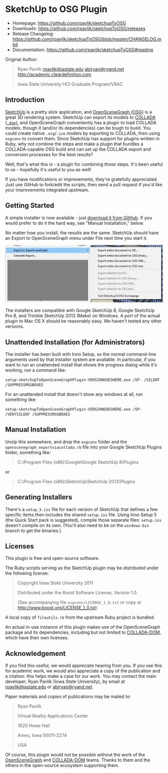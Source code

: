 SketchUp to OSG Plugin
======================

* Homepage: <https://github.com/rpavlik/sketchupToOSG>
* Downloads: <https://github.com/rpavlik/sketchupToOSG/releases>
* Release Changelog: <https://github.com/rpavlik/sketchupToOSG/blob/master/CHANGELOG.mkd>
* Documentation: <https://github.com/rpavlik/sketchupToOSG#readme>

Original Author:

> Ryan Pavlik <rpavlik@iastate.edu> <abiryan@ryand.net>
> <http://academic.cleardefinition.com>
>
> Iowa State University HCI Graduate Program/VRAC

Introduction
------------
[SketchUp][1] is a pretty slick application, and [OpenSceneGraph
(OSG)][2] is a great 3D rendering system. SketchUp can export its models
to [COLLADA (`.dae`)][3], and OpenSceneGraph conveniently has a plugin
to load COLLADA models, though it (and/or its dependencies) can be tough
to build. You could create native `.osg`/`.ive` models by exporting to
COLLADA, then using `osgconv` to convert them. Since SketchUp has
support for plugins written in Ruby, why not combine the steps and make
a plugin that bundles a COLLADA-capable OSG build and can set up the
COLLADA export and conversion processes for the best results?

Well, that's what this is - a plugin for combining those steps. It's been
useful to us - hopefully it's useful to you as well!

If you have modifications or improvements, they're gratefully appreciated.
Just use GitHub to fork/edit the scripts, then send a pull request if you'd
like your improvements integrated upstream.

Getting Started
---------------
A simple installer is now available - just [download it from
GitHub](https://github.com/rpavlik/sketchupToOSG/releases). If you
would prefer to do it the hard way, see "Manual Installation," below.

No matter how you install, the results are the same. SketchUp should
have an Export to OpenSceneGraph menu under File next time you start it.

![Export menu items](https://github.com/rpavlik/sketchupToOSG/raw/master/sketchup-to-osg.jpg)

The installers are compatible with Google SketchUp 8, Google SketchUp Pro 8,
and Trimble SketchUp 2013 (Make) on Windows. A port of the actual plugin to
Mac OS X should be reasonably easy. We haven't tested any other versions.

Unattended Installation (for Administrators)
--------------------------------------------
The installer has been built with Inno Setup, so the normal command-line
arguments used by that installer system are available. In particular, if
you want to run an unattended install that shows the progress dialog
while it's working, run a command like:

    setup-sketchupToOpenSceneGraphPlugin-VERSIONGOESHERE.exe /SP- /SILENT /SUPPRESSMSGBOXES

For an unattended install that doesn't show any windows at all, run
something like:

    setup-sketchupToOpenSceneGraphPlugin-VERSIONGOESHERE.exe /SP- /VERYSILENT /SUPPRESSMSGBOXES

Manual Installation
-------------------
Unzip this somewhere, and drop the `osgconv` folder and the
`openscenegraph_exportviacollada.rb` file into your Google SketchUp
Plugins folder, something like:

> C:\Program Files (x86)\Google\Google SketchUp 8\Plugins

or

> C:\Program Files (x86)\SketchUp\SketchUp 2013\Plugins

Generating Installers
---------------------
There's a `setup_X.iss` file for each version of SketchUp that defines a
few specific items then includes the shared `setup.iss` file. Using Inno Setup 5
(the Quick Start pack is suggested), compile those separate files: `setup.iss`
doesn't compile on its own.  (You'll also need to be on the `windows-bin`
branch to get the binaries.)

Licenses
--------
This plugin is free and open-source software.

The Ruby scripts serving as the SketchUp plugin may be distributed under
the following license:

> Copyright Iowa State University 2011
>
> Distributed under the Boost Software License, Version 1.0.
>
> (See accompanying file `osgconv/LICENSE_1_0.txt` or copy at
> <http://www.boost.org/LICENSE_1_0.txt>)

A local copy of `fileutils.rb` from the upstream Ruby project is bundled.

An actual in-use instance of this plugin makes use of the OpenSceneGraph
package and its dependencies, including but not limited to [COLLADA-DOM][4],
which have their own licenses.

Acknowledgement
---------------
If you find this useful, we would appreciate hearing from you. If you
use this for academic work, we would also appreciate a copy of the
publication and a citation: this helps make a case for our work. You may
contact the main developer, Ryan Pavlik (Iowa State University), by
email at <rpavlik@iastate.edu> or <abiryan@ryand.net>.

Paper materials and copies of publications may be mailed to:

> Ryan Pavlik
>
> Virtual Reality Applications Center
>
> 1620 Howe Hall
>
> Ames, Iowa 50011-2274
>
> USA

Of course, this plugin would not be possible without the work of the
[OpenSceneGraph][2] and [COLLADA-DOM][4] teams. Thanks to them and the
others in the open-source ecosystem supporting them.

[1]: http://sketchup.com/ "SketchUp"
[2]: http://www.openscenegraph.org/ "OpenSceneGraph"
[3]: https://collada.org/ "COLLADA"
[4]: http://www.collada.org/mediawiki/index.php/Portal:COLLADA_DOM "COLLADA-DOM"
